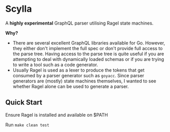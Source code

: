 Scylla
======

A **highly experimental** GraphQL parser utilising Ragel state machines.

**Why?**

- There are several excellent GraphQL libraries available for Go. However, they either don't implement the full spec or don't provide full access to the parse tree. Having access to the parse tree is quite useful if you are attempting to deal with dynamically loaded schemas or if you are trying to write a tool such as a code generator. 
- Usually Ragel is used as a lexer to produce the tokens that get consumed by a parser generator such as `goyacc`. Since parser generators are (mostly) state machines themselves, I wanted to see whether Ragel alone can be used to generate a parser.


Quick Start
-----------

Ensure Ragel is installed and available on $PATH

Run `make clean test`
